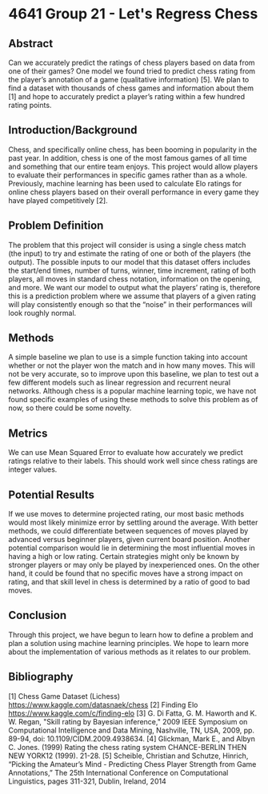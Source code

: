 # 4641 Group 21 - Let's Regress Chess

## Abstract

Can we accurately predict the ratings of chess players based on data from one of their games? One model we found tried to predict chess rating from the player’s annotation of a game (qualitative information) [5]. We plan to find a dataset with thousands of chess games and information about them [1] and hope to accurately predict a player’s rating within a few hundred rating points.

## Introduction/Background

Chess, and specifically online chess, has been booming in popularity in the past year. In addition, chess is one of the most famous games of all time and something that our entire team enjoys. This project would allow players to evaluate their performances in specific games rather than as a whole. Previously, machine learning has been used to calculate Elo ratings for online chess players based on their overall performance in every game they have played competitively [2].

## Problem Definition

The problem that this project will consider is using a single chess match (the input) to try and estimate the rating of one or both of the players (the output). The possible inputs to our model that this dataset offers includes the start/end times, number of turns, winner, time increment, rating of both players, all moves in standard chess notation, information on the opening, and more. We want our model to output what the players’ rating is, therefore this is a prediction problem where we assume that players of a given rating will play consistently enough so that the “noise” in their performances will look roughly normal.

## Methods

A simple baseline we plan to use is a simple function taking into account whether or not the player won the match and in how many moves. This will not be very accurate, so to improve upon this baseline, we plan to test out a few different models such as linear regression and recurrent neural networks. Although chess is a popular machine learning topic, we have not found specific examples of using these methods to solve this problem as of now, so there could be some novelty.

## Metrics

We can use Mean Squared Error to evaluate how accurately we predict ratings relative to their labels. This should work well since chess ratings are integer values.

## Potential Results

If we use moves to determine projected rating, our most basic methods would most likely minimize error by settling around the average. With better methods, we could differentiate between sequences of moves played by advanced versus beginner players, given current board position. Another potential comparison would lie in determining the most influential moves in having a high or low rating. Certain strategies might only be known by stronger players or may only be played by inexperienced ones. On the other hand, it could be found that no specific moves have a strong impact on rating, and that skill level in chess is determined by a ratio of good to bad moves.

## Conclusion

Through this project, we have begun to learn how to define a problem and plan a solution using machine learning principles. We hope to learn more about the implementation of various methods as it relates to our problem.

## Bibliography

[1] Chess Game Dataset (Lichess) https://www.kaggle.com/datasnaek/chess
[2] Finding Elo https://www.kaggle.com/c/finding-elo 
[3] G. Di Fatta, G. M. Haworth and K. W. Regan, "Skill rating by Bayesian inference," 2009 IEEE Symposium on Computational Intelligence and Data Mining, Nashville, TN, USA, 2009, pp. 89-94, doi: 10.1109/CIDM.2009.4938634.
[4] Glickman, Mark E., and Albyn C. Jones. (1999) Rating the chess rating system CHANCE-BERLIN THEN NEW YORK12 (1999). 21-28. 
[5] Scheible, Christian and Schutze, Hinrich, “Picking the Amateur’s Mind - Predicting Chess Player Strength from Game Annotations,” The 25th International Conference on Computational Linguistics, pages 311-321, Dublin, Ireland, 2014
